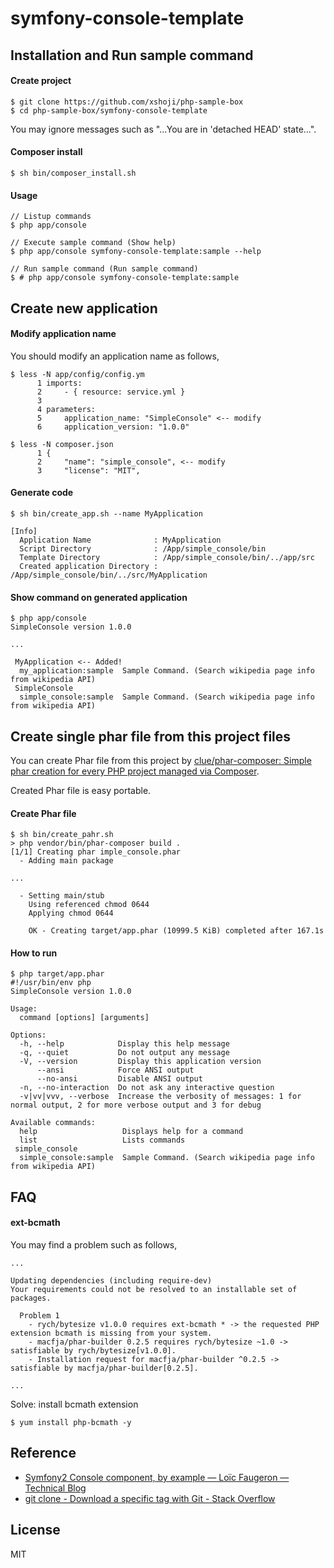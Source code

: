 # symfony-console-template

## Installation and Run sample command





#### Create project

```
$ git clone https://github.com/xshoji/php-sample-box
$ cd php-sample-box/symfony-console-template
```

You may ignore messages such as "...You are in 'detached HEAD' state...".

#### Composer install

```unix
$ sh bin/composer_install.sh
```

#### Usage

```unix
// Listup commands
$ php app/console

// Execute sample command (Show help)
$ php app/console symfony-console-template:sample --help

// Run sample command (Run sample command)
$ # php app/console symfony-console-template:sample
```


## Create new application

#### Modify application name

You should modify an application name as follows,

```
$ less -N app/config/config.ym
      1 imports:
      2     - { resource: service.yml }
      3
      4 parameters:
      5     application_name: "SimpleConsole" <-- modify
      6     application_version: "1.0.0"

$ less -N composer.json
      1 {
      2     "name": "simple_console", <-- modify
      3     "license": "MIT",
```

#### Generate code

```unix
$ sh bin/create_app.sh --name MyApplication

[Info]
  Application Name              : MyApplication
  Script Directory              : /App/simple_console/bin
  Template Directory            : /App/simple_console/bin/../app/src
  Created application Directory : /App/simple_console/bin/../src/MyApplication
```

#### Show command on generated application

```unix
$ php app/console
SimpleConsole version 1.0.0

...

 MyApplication <-- Added!
  my_application:sample  Sample Command. (Search wikipedia page info from wikipedia API)
 SimpleConsole
  simple_console:sample  Sample Command. (Search wikipedia page info from wikipedia API)
```

## Create single phar file from this project files

You can create Phar file from this project by [clue/phar-composer: Simple phar creation for every PHP project managed via Composer](https://github.com/clue/phar-composer).

Created Phar file is easy portable.

#### Create Phar file

```unix
$ sh bin/create_pahr.sh
> php vendor/bin/phar-composer build .
[1/1] Creating phar imple_console.phar
  - Adding main package

...

  - Setting main/stub
    Using referenced chmod 0644
    Applying chmod 0644

    OK - Creating target/app.phar (10999.5 KiB) completed after 167.1s
```

#### How to run

```
$ php target/app.phar
#!/usr/bin/env php
SimpleConsole version 1.0.0

Usage:
  command [options] [arguments]

Options:
  -h, --help            Display this help message
  -q, --quiet           Do not output any message
  -V, --version         Display this application version
      --ansi            Force ANSI output
      --no-ansi         Disable ANSI output
  -n, --no-interaction  Do not ask any interactive question
  -v|vv|vvv, --verbose  Increase the verbosity of messages: 1 for normal output, 2 for more verbose output and 3 for debug

Available commands:
  help                   Displays help for a command
  list                   Lists commands
 simple_console
  simple_console:sample  Sample Command. (Search wikipedia page info from wikipedia API)
```

## FAQ

#### ext-bcmath

You may find a problem such as follows,

```
...

Updating dependencies (including require-dev)
Your requirements could not be resolved to an installable set of packages.

  Problem 1
    - rych/bytesize v1.0.0 requires ext-bcmath * -> the requested PHP extension bcmath is missing from your system.
    - macfja/phar-builder 0.2.5 requires rych/bytesize ~1.0 -> satisfiable by rych/bytesize[v1.0.0].
    - Installation request for macfja/phar-builder ^0.2.5 -> satisfiable by macfja/phar-builder[0.2.5].

...
```

Solve: install bcmath extension

```
$ yum install php-bcmath -y
```

## Reference

 - [Symfony2 Console component, by example — Loïc Faugeron — Technical Blog](https://gnugat.github.io/2014/04/09/sf2-console-component-by-example.html)
  - [git clone - Download a specific tag with Git - Stack Overflow](http://stackoverflow.com/questions/791959/download-a-specific-tag-with-git)

## License

MIT
